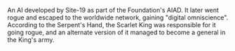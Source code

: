 An AI developed by Site-19 as part of the Foundation's AIAD. It later went rogue and escaped to the worldwide network, gaining "digital omniscience". According to the Serpent's Hand, the Scarlet King was responsible for it going rogue, and an alternate version of it managed to become a general in the King's army.
